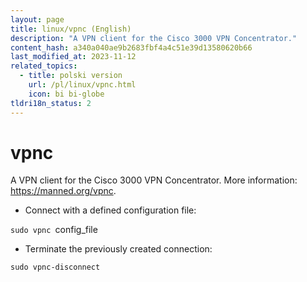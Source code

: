```yaml
---
layout: page
title: linux/vpnc (English)
description: "A VPN client for the Cisco 3000 VPN Concentrator."
content_hash: a340a040ae9b2683fbf4a4c51e39d13580620b66
last_modified_at: 2023-11-12
related_topics:
  - title: polski version
    url: /pl/linux/vpnc.html
    icon: bi bi-globe
tldri18n_status: 2
---
```

# vpnc

A VPN client for the Cisco 3000 VPN Concentrator.
More information: <https://manned.org/vpnc>.

- Connect with a defined configuration file:

`sudo vpnc `<span class="tldr-var badge badge-pill bg-dark-lm bg-white-dm text-white-lm text-dark-dm font-weight-bold">config_file</span>

- Terminate the previously created connection:

`sudo vpnc-disconnect`

